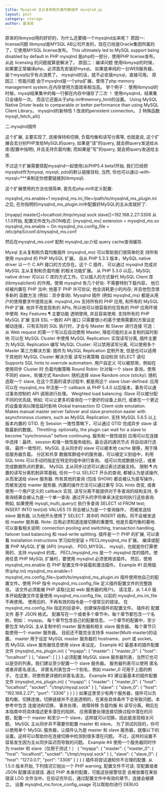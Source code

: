 ```yaml
---
title: Mysqlnd 主从复制和负载均衡插件 mysqlnd_qc
layout: post
category: storage
author: 夏泽民
---
```

原来的libmysql用的好好的，为什么还要搞一个mysqlnd出来呢？
原因一: license问题
libmysql是MYSQL AB公司开发的，现在已经是Oracle集团所属的了，它使用MYSQL license发布。
This ultimately led to MySQL support being disabled by default in PHP
mysqlnd 是php的一部分，使用PHP license发布。
从此 licensing 的问题就算是解决了。
原因二：编译问题
使用libmysql的时候，如果要正常编译php，必须首先安装好mysql。
如果是单纯的一台WEB服务器，装个mysql似乎有点浪费了。
mysqlnd的话，就不必安装mysql，直接可用。
原因三：性能问题
由于mysqlnd是一个php扩展，使用了php memory management system,在内存使用方面效率相当高。
举个例子：
使用libmysql的时候，mysql结果集中的每一行都在内存中储存了二次 ！
使用mysqlnd，结果集只会储存一次。
而且它还服从于php.ini中memory_limit的设置。
Using MySQL Native Driver leads to comparable or better performance than using MySQL Client Library。
mysqlnd的新特性
1 改进的persistent connection。
2 特殊函数 mysqli_fetch_all()


二.mysqlnd插件

这个扩展, 主要实现了, 连接保持和切换, 负载均衡和读写分离等, 也就是说, 这个扩展会去分别PHP发给MySQL的query, 如果是”读”的query, 就会把query发送给从库(配置中指明), 并且支持负载均衡; 而如果是”写”的query, 就会把query发送给主库.

不过这个扩展需要搭配mysqlnd一起使用(从PHP5.4 beta1开始, 我们已经把mysqlnd作为mysql, mysqli, pdo的默认链接目标, 当然, 你也可以通过–with-mysql=***来制定你想要链接到libmysql).

这个扩展使用的方法也很简单, 首先在php.ini中定义配置:

mysqlnd_ms.enable=1
mysqlnd_ms.ini_file=/path/to/mysqlnd_ms_plugin.ini
之后, 在你指明的mysqlnd_ms_plugin.ini中配置好MySQL的主从库就好了:

[myapp]
master[]=localhost:/tmp/mysql.sock
slave[]=192.168.2.27:3306
从1.1.0开始, 配置文件改为JSON格式:
[mysqlnd_ms]
extension = mysqlnd_ms.so
mysqlnd_ms.enable = On
mysqlnd_ms.config_file = /etc/php5/conf.d/mysqlnd_ms.conf

然后在mysqlnd_ms.conf 配制
mysqlnd_qc介绍
query cache查询缓存.
<?php
/* Use constants for maximum portability */
$query = "/*" . MYSQLND_QC_ENABLE_SWITCH . "*/SELECT id FROM test";

/* Valid but less portable: default TTL */
$query = "/*qc=on*/SELECT id FROM test";

mysqlnd 作为一个 PHP 扩展完成主从同步和负载均衡。他使用 C 语言编写， 从底层嵌入 PHP。伴随 PHP 解释器的启动，他以模块的方式嵌入 PHP 引擎。 他使用 mysqlnd 名称注册在引擎中， 并且使用 mysqlnd 自己的 C 方法替换系统默认操作。

在 PHP 脚本运行期间，他检查所有通过 mysqlnd 发送给 MySQL 服务器的指令。 如果指令时只读的，那么将会发送给排至的 slave 服务器。通过判断语句 是否以 SELECT 开头，决定他是否是只读指令。或者通过 SQL hints /*ms=slave*/ 指定 slave 运行，或者通过 SQL hints /*ms=last_used*/ 指定通过上一条查询的连接运行。 其他情况下，指令会被发送到 MySQL 主从同步的 master 服务器执行。

为了更好的移植性，应用应该使用 MYSQLND_MS_MASTER_SWITCH, MYSQLND_MS_SLAVE_SWITCH, 和 MYSQLND_MS_LAST_USED_SWITCH mysqlnd_ms 预定义常量, 替代 SQL hints 的使用，例如：/*ms=slave*/。

插件控制所有到 master 和 slave 的链接。对于应用来说，只需要控制一个连接。 然而这个应用控制的链接，其实是插件管理的连接池中的一个。插件代理了这些 到 master 的链接，并且管理很多的到达 slave 的链接。

数据库连接的状态，由事务、状态、事务设定、字符集设定、临时表等内容组成。 插件在事务执行的过程中和自动提交指令执行中，维护同样的链接状态。有效维护这些 状态并不容易，当运行 BEGIN TRANSACTION 指令后，插件将 控制权移交给用户。

http://php.net/manual/zh/book.mysqlnd-ms.php#book.mysqlnd-ms
<!-- more -->
Mysql 主从复制和负载均衡插件 (mysqlnd_ms) 可以帮助我们很简单的支 持所有使用 mysqlnd 的 PHP MySQL 扩展。

自从 PHP 5.3.3 版本，MySQL native driver 以一个 C API 接口的方式存在。这个 C 插件， 可以通过 mysqlnd 完成对 MySQL 主从复制和负载均衡 的相关功能扩展。

从 PHP 5.3.0 以后，MySQL native driver 可以以 C 库的方式工作。它以插入的方式替代 MySQL Client 库 (libmysqlclient) 的作用。使用 mysqlnd 有几个好处: 不需要特别下载内容， 他已经被内置在 PHP 当中; 他基于 PHP 许可协议; 他会消耗更小的内存; 并且他包含很多新的 函数方法 (例如：异步查询).

Mysqlnd 插件 (例如 mysqlnd_ms) 都是从用户的使用要求中提炼出来. mysqlnd_ms 支持所有的 PHP 应用, 和所有的 MySQL PHP 扩展. 他并不改变现有的 APIs, 所以他可以很容易的在现有的 PHP 应用环境中使用.

Key Features ¶
主要功能

透明使用, 并且容易使用.

支持所有的 PHP MySQL 扩展

支持 SSL

一致的 API 接口

只需要很小的基于使用需要的方案设定

被动连接，只有实际的 SQL 执行时，才会与 Master 和 Slaver 进行连接

可选：从 Web request 的第一个写以后自动使用 Master, 降低可能的主从复制的延时影响

可以在 MySQL Cluster 中使用

MySQL Replication: 实现读写分离, 插件主要为 MySQL Replication 编写

MySQL Cluster: 可以禁用读写分离, 可以使用多个 Master

第三方解决方案: 插件为 MySQL Replication 定制开发, 但是也可以适用于其他的 MySQL Cluster 解决方案

读写分离策略

自动检测 SELECT 语句

Supports SQL hints to overrule automatism.

用户自定义

可以被禁用，例如在使用同步 Cluster 时

负载均衡策略

Round Robin: 针对每一个 slave 查询，使用不同的 slave，轮循方式

Random: 随机选择 slave

Random once (sticky): 随机选取一个 slave, 在这个页面的请求过程中, 都是用这个 slave

User-defined: 应用可以在 mysqlnd_ms 中注册一个 callback

从 PHP 5.4.0 以后版本，事务可以通过事务控制的 API 调用进行处理。

Weighted load balancing: Slave 可以被分配不同的优先级, 例如; 可以让更多的查询在一个更好的设备上执行, 或者在一个更近的设备查询以降低延时影响

Global transaction ID

Client-side emulation. Makes manual master server failover and slave promotion easier with asynchronous clusters, such as MySQL Replication.

支持 MySQL 5.6.5 以上版本内置的 GTID.

在 Session 一致性策略下，可以通过 GTID 完成异步 slave 读取最新的数据。

Throttling: optionally, the plugin can wait for a slave to become "synchronous" before continuing.

服务和一致性级别

应用可以在连接中选择：最终、session 和强一致性服务级别。最合适的通讯节点 将自动进行选择。

最终一致性时，MySQL 主从同步的 slave 可以被本地 cache 替换，用于降低服务器负载。

分区和共享

数据库群组中的服务器，可以被定义到组中，利用 SQL hints 可以手动的指定在特定的组中进行查询。 组可以完成数据分区，或者完成数据热点的更新。

MySQL 主从同步过滤可以通过表过滤器支持。

限制 ¶
内置的读写分离机制非常基础, 任何一个以 SELECT 开头的查询, 都被认为是读操作, 从而发送给 slave 服务器. 所有其他的查询 (包括 SHOW) 都会被认为是写操作， 而被发送给 master 服务器. 内置的操作方法可以通过重写 SQL hints 改变, 或者使用一个用户定义的 callback 实现.

读写分离不能提供对于多查询的结构支持, 多查询结果会被认为是一个单一查询. 通过开头的字符串来决定如何执行这些查询. 例如, 如果使用 mysqli_multi_query() 执行多查询 SELECT id FROM test; INSERT INTO test(id) VALUES (1) 将会被认为是一个查询操作， 而被发送给 slave 服务器, 以为他开头使用了 SELECT. 其中的 INSERT 结构，将不会被发送给 master 服务器.

Note:

应用必须知道连接切换的重要性, 他是负载均衡的墓地. 可以查看相关说明: connection pooling and switching, transaction handling, failover load balancing 和 read-write splitting.
插件是一个 PHP 的扩展, 可以查看 installation instructions 学习如何安装 » PECL/mysqlnd_ms 扩展。

编译或配置 PHP MySQL 扩展 (API) (mysqli、 PDO_MYSQL、 mysql)，也就是你打算使用的、支持 mysqlnd 的库。 PECL/mysqlnd_ms 是一个 mysqlnd 库的插件。使用任意 PHP MySQL 扩展时，要使用 mysqlnd 必须使用该插件。

然后，使用 mysqlnd_ms.enable 在 PHP 配置文件中装载和激活插件。

Example #1 启用插件(php.ini)

mysqlnd_ms.enable=1
mysqlnd_ms.config_file=/path/to/mysqlnd_ms_plugin.ini
插件使用他自己的配置文件。使用 PHP 指令 mysqlnd_ms.config_file 定义插件配置文件的完整路径。 该文件必须能被 PHP 读取(比如 web 服务器的用户)。 请注意，从 1.4.0 版本开始配置文件变量使用 mysqlnd_ms.config_file, 以前的 mysqlnd_ms.ini_file 不再使用。 使用旧的、不再有效的指令是一个很常见的错误。

在 mysqlnd_ms.config_file 指定的目录中，创建保存插件的配置文件。

插件的 配置文件 基于 JSON 格式。 配置写在一个或者多个章节中。每个章节都包含一个名称，例如： myapp。 每个章节包含自己的配置信息。

一个章节的配置中，至少要包含 MySQL 主从复制中的 master 服务器和相关 slave 服务器。 每个章节只能使用一个 master 服务器。 目前还不能完全支持多 master(Multi-master)的设置。 master 用于设定 MySQL master 服务器的 hostname、port 或 socket。 而 MySQL slave 服务器信息使用 slave 来设定。

Example #2 最基本的插件配置文件 (mysqlnd_ms_plugin.ini)

{
    "myapp": {
        "master": {
            "master_0": {
                "host": "localhost"
            }
        },
        "slave": [

        ]
    }
}
必须配置 MySQL slave 服务器列表，当然它也可以是空的列表。我们建议至少配置一个 slave 服务器。

服务器列表可以使用 匿名或者非匿名语法。 非匿名列表包含一个别名，例如 master_0 可用于上面的例子。 在这里，将使用更详细的非匿名语法。

Example #3 建议最基本的插件配置文件 (mysqlnd_ms_plugin.ini)

{
    "myapp": {
        "master": {
            "master_0": {
                "host": "localhost",
                "socket": "\/tmp\/mysql.sock"
            }
        },
        "slave": {
            "slave_0": {
                "host": "192.168.2.27",
                "port": "3306"
            }
        }
    }
}
如果这里至少有两个服务器，插件可以负载均衡、切换连接。切换链接并不总是透明的，在某些具体条件下会导致问题。本参考中包含 连接池和切换， 事务处理， 故障转移 负载均衡 和 读写分离。稍后在本指南中将具体描述更多潜在的陷阱。

应用需要处理连接切换过程中潜在的问题，配置一个 master 和至少一个 slave，这样就可以切换，因此能发现相关问题。

MySQL 主从同步并不需要你配置 master 和 slave。 为了测试的目的，你可以使用单个 MySQL 服务器，让插件认为是 master 和 slave 服务器，就像以下的设置。这样可以帮助你在连接切换中检测到很多潜在问题。 不过，这样的设置不容易发生因为主从同步延迟而导致的问题。

Example #4 使用一个服务器同时作为 master 和 slave（仅用于测试！）

{
    "myapp": {
        "master": {
            "master_0": {
                "host": "localhost",
                "socket": "\/tmp\/mysql.sock"
            }
        },
        "slave": {
            "slave_0": {
                "host": "127.0.0.1",
                "port": "3306"
            }
        }
    }
}
插件将尝试通知你不合理的配置. 从 1.5.0 版本开始, 下列情况它抛出一个 PHP warning, 配置文件不可读; 空配置或者 JSON 配置语法错误. 通过 PHP 本身的配置，可能这些报警信息 会被放置在某些错误 LOG 文件当中。在验证完毕后，通过配置文件中有效的章节，连接会被建立。 设置 mysqlnd_ms.force_config_usage 可以帮助你进行 DEBUG
